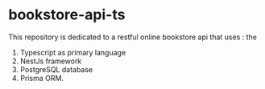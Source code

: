 # bookstore-api-ts
This repository is dedicated to a restful online bookstore api that uses : the 
1. Typescript as primary language
2. NestJs framework
3. PostgreSQL database
4. Prisma ORM.
